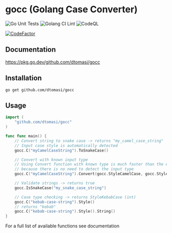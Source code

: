 # gocc (Golang Case Converter)

![Go Unit Tests](https://github.com/dtomasi/gocc/actions/workflows/go.yml/badge.svg)
![Golang CI Lint](https://github.com/dtomasi/gocc/actions/workflows/golangci-lint.yml/badge.svg)
![CodeQL](https://github.com/dtomasi/gocc/actions/workflows/codeql-analysis.yml/badge.svg)

[![CodeFactor](https://www.codefactor.io/repository/github/dtomasi/gocc/badge)](https://www.codefactor.io/repository/github/dtomasi/gocc)


## Documentation

https://pkg.go.dev/github.com/dtomasi/gocc

## Installation

    go get github.com/dtomasi/gocc

## Usage

```go
import (
    "github.com/dtomasi/gocc"
)

func func main() {
    // Convert string to snake case -> returns "my_camel_case_string"
    // Input case style is automatically detected
    gocc.C("myCamelCaseString").ToSnakeCase()

    // Convert with known input type
    // Using Convert function with known type is much faster than the example above,
    // because there is no need to detect the input type
    gocc.C("myCamelCaseString").Convert(gocc.StyleCamelCase, gocc.StyleSnakeCase)

    // Validate strings -> returns true
    gocc.IsSnakeCase("my_snake_case_string")

    // Case type checking -> returns StyleKebabCase (int)
    gocc.C("kebab-case-string").Style()
    // returns "kebab"
    gocc.C("kebab-case-string").Style().String()
}

```

For a full list of available functions see documentation
